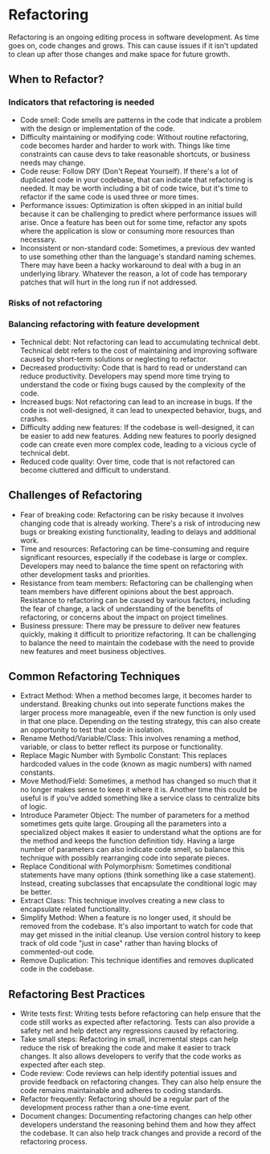 # Refactoring

Refactoring is an ongoing editing process in software development. As time goes on, code changes and grows. This can cause issues if it isn't updated to clean up after those changes and make space for future growth.

## When to Refactor? 

### Indicators that refactoring is needed

- Code smell: Code smells are patterns in the code that indicate a problem with the design or implementation of the code.
- Difficulty maintaining or modifying code: Without routine refactoring, code becomes harder and harder to work with. Things like time constraints can cause devs to take reasonable shortcuts, or business needs may change.
- Code reuse: Follow DRY (Don't Repeat Yourself). If there's a lot of duplicated code in your codebase, that can indicate that refactoring is needed. It may be worth including a bit of code twice, but it's time to refactor if the same code is used three or more times.
- Performance issues: Optimization is often skipped in an initial build because it can be challenging to predict where performance issues will arise. Once a feature has been out for some time, refactor any spots where the application is slow or consuming more resources than necessary.
- Inconsistent or non-standard code: Sometimes, a previous dev wanted to use something other than the language's standard naming schemes. There may have been a hacky workaround to deal with a bug in an underlying library. Whatever the reason, a lot of code has temporary patches that will hurt in the long run if not addressed.

### Risks of not refactoring

### Balancing refactoring with feature development

- Technical debt: Not refactoring can lead to accumulating technical debt. Technical debt refers to the cost of maintaining and improving software caused by short-term solutions or neglecting to refactor.
- Decreased productivity: Code that is hard to read or understand can reduce productivity. Developers may spend more time trying to understand the code or fixing bugs caused by the complexity of the code.
- Increased bugs: Not refactoring can lead to an increase in bugs. If the code is not well-designed, it can lead to unexpected behavior, bugs, and crashes.
- Difficulty adding new features: If the codebase is well-designed, it can be easier to add new features. Adding new features to poorly designed code can create even more complex code, leading to a vicious cycle of technical debt.
- Reduced code quality: Over time, code that is not refactored can become cluttered and difficult to understand.

## Challenges of Refactoring

- Fear of breaking code: Refactoring can be risky because it involves changing code that is already working. There's a risk of introducing new bugs or breaking existing functionality, leading to delays and additional work.
- Time and resources: Refactoring can be time-consuming and require significant resources, especially if the codebase is large or complex. Developers may need to balance the time spent on refactoring with other development tasks and priorities.
- Resistance from team members: Refactoring can be challenging when team members have different opinions about the best approach. Resistance to refactoring can be caused by various factors, including the fear of change, a lack of understanding of the benefits of refactoring, or concerns about the impact on project timelines.
- Business pressure: There may be pressure to deliver new features quickly, making it difficult to prioritize refactoring. It can be challenging to balance the need to maintain the codebase with the need to provide new features and meet business objectives.

## Common Refactoring Techniques

- Extract Method: When a method becomes large, it becomes harder to understand. Breaking chunks out into seperate functions makes the larger process more manageable, even if the new function is only used in that one place. Depending on the testing strategy, this can also create an opportunity to test that code in isolation.
- Rename Method/Variable/Class: This involves renaming a method, variable, or class to better reflect its purpose or functionality.
- Replace Magic Number with Symbolic Constant: This replaces hardcoded values in the code (known as magic numbers) with named constants.
- Move Method/Field: Sometimes, a method has changed so much that it no longer makes sense to keep it where it is. Another time this could be useful is if you've added something like a service class to centralize bits of logic.
- Introduce Parameter Object: The number of parameters for a method sometimes gets quite large. Grouping all the parameters into a specialized object makes it easier to understand what the options are for the method and keeps the function definition tidy. Having a large number of parameters can also indicate code smell, so balance this technique with possibly rearranging code into separate pieces.
- Replace Conditional with Polymorphism: Sometimes conditional statements have many options (think something like a case statement). Instead, creating subclasses that encapsulate the conditional logic may be better.
- Extract Class: This technique involves creating a new class to encapsulate related functionality.
- Simplify Method: When a feature is no longer used, it should be removed from the codebase. It's also important to watch for code that may get missed in the initial cleanup. Use version control history to keep track of old code "just in case" rather than having blocks of commented-out code.
- Remove Duplication: This technique identifies and removes duplicated code in the codebase.

## Refactoring Best Practices

- Write tests first: Writing tests before refactoring can help ensure that the code still works as expected after refactoring. Tests can also provide a safety net and help detect any regressions caused by refactoring.
- Take small steps: Refactoring in small, incremental steps can help reduce the risk of breaking the code and make it easier to track changes. It also allows developers to verify that the code works as expected after each step.
- Code review: Code reviews can help identify potential issues and provide feedback on refactoring changes. They can also help ensure the code remains maintainable and adheres to coding standards.
- Refactor frequently: Refactoring should be a regular part of the development process rather than a one-time event.
- Document changes: Documenting refactoring changes can help other developers understand the reasoning behind them and how they affect the codebase. It can also help track changes and provide a record of the refactoring process.
